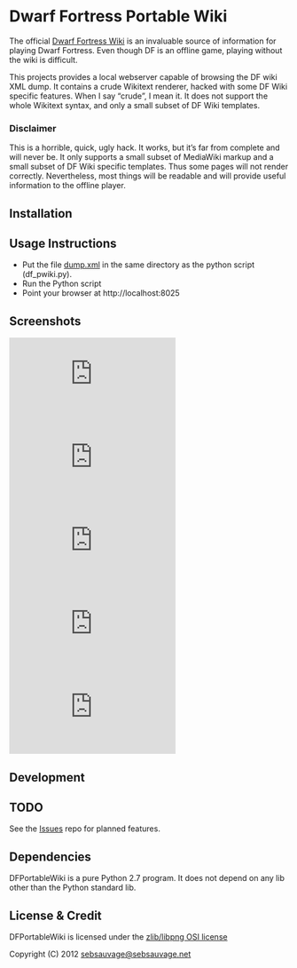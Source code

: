 # Dwarf Fortress Portable Wiki



The official [Dwarf Fortress Wiki](http://dwarffortresswiki.org/) is an
invaluable source of information for playing Dwarf Fortress. Even though DF is
an offline game, playing without the wiki is difficult.

This projects provides a local webserver capable of browsing the DF wiki XML
dump. It contains a crude Wikitext renderer, hacked with some DF Wiki
specific features. When I say “crude”, I mean it. It does not support the whole
Wikitext syntax, and only a small subset of DF Wiki templates.


### Disclaimer

This is a horrible, quick, ugly hack. It works, but it’s far from complete and
will never be. It only supports a small subset of MediaWiki markup and a small
subset of DF Wiki specific templates. Thus some pages will not render
correctly. Nevertheless, most things will be readable and will provide useful
information to the offline player.

## Installation

## Usage Instructions

* Put the file [dump.xml][dump] in the same directory as the python script (df_pwiki.py).
* Run the Python script
* Point your browser at http://localhost:8025

## Screenshots

[![](http://sebsauvage.net/wiki/lib/exe/fetch.php?w=300&tok=dbb512&media=dwarf_fortress:dfpw_1.png)](http://sebsauvage.net/wiki/lib/exe/fetch.php?media=dwarf_fortress:dfpw_1.png)
[![](http://sebsauvage.net/wiki/lib/exe/fetch.php?w=300&tok=864f6a&media=dwarf_fortress:dfpw_2.png)](http://sebsauvage.net/wiki/lib/exe/fetch.php?media=dwarf_fortress:dfpw_2.png)
[![](http://sebsauvage.net/wiki/lib/exe/fetch.php?w=300&tok=fb5799&media=dwarf_fortress:dfpw_3.png)](http://sebsauvage.net/wiki/lib/exe/fetch.php?media=dwarf_fortress:dfpw_3.png)
[![](http://sebsauvage.net/wiki/lib/exe/fetch.php?w=300&tok=923a5c&media=dwarf_fortress:dfpw_4.png)](http://sebsauvage.net/wiki/lib/exe/fetch.php?media=dwarf_fortress:dfpw_4.png)
[![](http://sebsauvage.net/wiki/lib/exe/fetch.php?w=300&tok=f19c6b&media=dwarf_fortress:dfpw_5.png)](http://sebsauvage.net/wiki/lib/exe/fetch.php?media=dwarf_fortress:dfpw_5.png)



## Development

## TODO

See the [Issues](https://github.com/Ramblurr/Dwarf-Fortress-Portable-Wiki/issues) repo for planned features.

## Dependencies

DFPortableWiki is a pure Python 2.7 program. It does not depend on any lib other than the Python standard lib.

## License & Credit

DFPortableWiki is licensed under the [zlib/libpng OSI license](http://opensource.org/licenses/Zlib)

Copyright (C) 2012 sebsauvage@sebsauvage.net

[dump]: http://dwarffortresswiki.org/images/dump.xml.bz2
